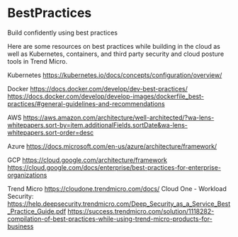 # BestPractices
Build confidently using best practices

Here are some resources on best practices while building in the cloud as well as Kubernetes, containers, and third party security and cloud posture tools in Trend Micro.

Kubernetes
https://kubernetes.io/docs/concepts/configuration/overview/

Docker
https://docs.docker.com/develop/dev-best-practices/
https://docs.docker.com/develop/develop-images/dockerfile_best-practices/#general-guidelines-and-recommendations

AWS
https://aws.amazon.com/architecture/well-architected/?wa-lens-whitepapers.sort-by=item.additionalFields.sortDate&wa-lens-whitepapers.sort-order=desc

Azure
https://docs.microsoft.com/en-us/azure/architecture/framework/

GCP
https://cloud.google.com/architecture/framework
https://cloud.google.com/docs/enterprise/best-practices-for-enterprise-organizations

Trend Micro
https://cloudone.trendmicro.com/docs/
Cloud One - Workload Security: https://help.deepsecurity.trendmicro.com/Deep_Security_as_a_Service_Best_Practice_Guide.pdf
https://success.trendmicro.com/solution/1118282-compilation-of-best-practices-while-using-trend-micro-products-for-business
